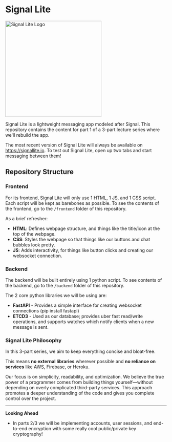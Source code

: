 # Signal Lite
<img src="https://signallite.io/static/signallite.png" alt="Signal Lite Logo" width="300"/>

Signal Lite is a lightweight messaging app modeled after Signal. This repository contains the content for part 1 of a 3-part lecture series where we'll rebuild the app.

The most recent version of Signal Lite will always be available on https://signallite.io. To test out Signal Lite, open up two tabs and start messaging between them!

## Repository Structure

### Frontend
For its frontend, Signal Lite will only use 1 HTML, 1 JS, and 1 CSS script. Each script will be kept as barebones as possible.
To see the contents of the frontend, go to the `/frontend` folder of this repository. 


As a brief refresher:
- **HTML**: Defines webpage structure, and things like the title/icon at the top of the webpage.
- **CSS**: Styles the webpage so that things like our buttons and chat bubbles look pretty.
- **JS**: Adds interactivity, for things like button clicks and creating our websocket connection.

### Backend
The backend will be built entirely using 1 python script. To see contents of the backend, go to the `/backend` folder of this repository.

The 2 core python libraries we will be using are:
- **FastAPI** - Provides a simple interface for creating websocket connections (pip install fastapi)
- **ETCD3** - Used as our database; provides uber fast read/write operations, and supports watches which notify clients when a new message is sent.

### Signal Lite Philosophy
In this 3-part series, we aim to keep everything concise and bloat-free.

This means **no external libraries** wherever possible and **no reliance on services** like AWS, Firebase, or Heroku.

Our focus is on simplicity, readability, and optimization. We believe the true power of a programmer comes from building things yourself—without depending on overly complicated third-party services. This approach promotes a deeper understanding of the code and gives you complete control over the project.

-----

**Looking Ahead**
+ In parts 2/3 we will be implementing accounts, user sessions, and end-to-end encryption with some really cool public/private key cryptography!